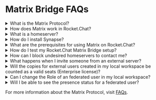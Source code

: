 # Matrix Bridge FAQs



<details>

<summary>What is the Matrix Protocol?</summary>

[Matrix](https://matrix.org/) is an open standard for interoperable, decentralized, real-time communication over IP.

</details>

<details>

<summary>How does Matrix work in Rocket.Chat?</summary>

Rocket.Chat aims to enable seamless communication and collaboration across platforms, empowering individuals and organizations to connect on their terms and fluently share information with other platforms.

</details>

<details>

<summary>What is a homeserver?</summary>

It's an implementation of the Matrix spec, there are some existing homeservers, the most famous are [Synapse ](https://github.com/matrix-org/synapse)and [Dendrite](https://github.com/matrix-org/dendrite).

</details>

<details>

<summary>How do I install Synapse?</summary>

* Installing [Synapse](https://matrix.org/docs/guides/installing-synapse).
* Configuring [federation](https://matrix-org.github.io/synapse/latest/federate.html).

</details>

<details>

<summary>What are the prerequisites for using Matrix on Rocket.Chat?</summary>

See how to [install and configure](matrix-admin-guide/matrix-homeserver-setup/) Rocket.Chat Matrix Bridge integration.

</details>

<details>

<summary>How do I test my Rocket.Chat Matrix Bridge setup?</summary>

See how to [test ](matrix-admin-guide/matrix-homeserver-setup/#testing-your-setup)your setup.

</details>

<details>

<summary>How can I block undesired homeservers to contact me?</summary>

See [how to create allow/block lists](matrix-admin-guide/matrix-homeserver-setup/matrix-allow-block-list.md) in your Matrix homeserver configuration.

</details>

<details>

<summary>What happens when I invite someone from an external server?</summary>

Whenever you invite someone to chat with you either through a public, private, or DM rooms, a copy for that external user will be created in your local workspace, and a copy for your user will be created in the external (inviter) server as well. From there every message is stored on both sides.

</details>

<details>

<summary>Will the copies for external users created in my local workspace be counted as a valid seats (Enterprise license)?</summary>

No, all the copies being created to support the Matrix Bridge feature will NOT be counted as a valid seat. Only users you create in your local workspace.

</details>

<details>

<summary>Can I change the Role of an federated user in my local workspace?</summary>

No, all the external users created in your local workspace will be created as a User (user role) and without an email and password, which means they are not able to login directly into your workspace, the only way for them to communicate with your local workspace must be only through the open channel you have with them.

</details>

<details>

<summary>Will I be able to see the presence status for a federated user?</summary>

Unfortunately not at this point, when it comes to presence status the support from Bridges are very unstable, and due to that, we don't support that yet.

</details>

For more information about the Matrix Protocol, visit [FAQs](https://matrix.org/faq/).
